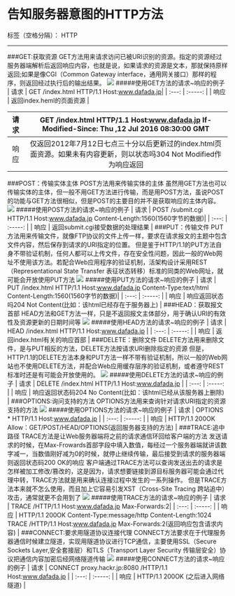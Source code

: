 # 告知服务器意图的HTTP方法

标签（空格分隔）： HTTP

---

###GET:获取资源
GET方法用来请求访问已被URI识别的资源。指定的资源经过服务器端解析后返回响应内容，也就是说，如果请求的资源是文本，那就保持原样返回;如果是像CGI（Common Gateway interface，通用网关接口）那样的程序，则返回经过执行后的输出结果。
![](http://ww1.sinaimg.cn/large/006jcGvzgy1fciwwh7v0dj30p008cgmj)
#####使用GET方法的请求~响应的例子
| 请求        |  GET /index.html HTTP/1.1    Host:www.dafada.jp| 
| :---:   | :-----:  |
|  响应      |  返回index.heml的页面资源    |

| 请求        |  GET /index.html HTTP/1.1    Host:www.dafada.jp If-Modified-Since: Thu ,12 Jul 2016 08:30:00 GMT| 
| :---:   | :-----:  |
|  响应      |  仅返回2012年7月12日七点三十分以后更新过的index.html页面资源。如果未有内容更新，则以状态吗304 Not Modified作为响应返回    |
###POST：传输实体主体
POST方法用来传输实体的主体
虽然用GET方法也可以传输实体的主体，但一般不用GET方法进行传输，而是用POST方法，虽说POST的功能与GET方法很相似，但是POST的主要目的并不是获取响应的主体内容。
![](http://ww1.sinaimg.cn/large/006jcGvzgy1fciww744gbj30q809umyb)
#####使用POST方法的请求~响应的例子
| 请求        |  POST /submit.cgi HTTP/1.1    Host:www.dafada.jp  Content-Length:1560(1560字节的数据)| 
| :---:   | :-----:  |
|  响应      |  返回submit.cgi接受数据的处理结果    |
###PUT：传输文件
PUT方法用来传输文件，就像FTP协议的文件上传一样，要求在请求报文的主题中包含文件内容，然后保存到请求的URI指定的位置。
但是鉴于HTTP/1.1的PUT方法自身不带验证机制，任何人都可以上传文件，存在安全性问题，因此一般的Web网址不使用该方法。若配合Web应用程序的验证机制，活架构设计采用REST（Representational State Transfer 表征状态转移）标准的同类的Web网址，就可能会开放使用PUT方法
![](http://ww1.sinaimg.cn/large/006jcGvzgy1fciwpaiorjj30q009ogms)
#####使用PUT方法的请求~响应的例子
| 请求        |  PUT /index.html HTTP/1.1    Host:www.dafada.jp Content-Type:text/html Content-Length:1560(1560字节的数据)| 
| :---:   | :-----:  |
|  响应      |  响应返回状态吗204 Not Content(比如：该html已经存在于服务器上)    |
###HEAD：获取报文首部
HEAD方法和GET方法一样，只是不返回报文主体部分，用于确认URI的有效性及资源更新的日期时间等
![](http://ww1.sinaimg.cn/large/006jcGvzgy1fciwvpfog3j30og0bmwfw)
#####使用HEAD方法的请求~响应的例子
| 请求        |  HEAD /index.html HTTP/1.1    Host:www.dafada.jp | 
| :---:   | :-----:  |
|  响应      |  返回index.html有关的响应首部    |
###DELETE：删除文件
DELETE方法用来删除文件，是与PUT相反的方法，DELETE方法按请求URI删除指定的资源
但是，HTTP/1.1的DELETE方法本身和PUT方法一样不带有验证机制，所以一般的Web网站也不使用DELETE方法，并配合Web应用缓存层序的验证机制，或者遵守REST标准时还是有可能会开放使用的。
![](http://ww1.sinaimg.cn/large/006jcGvzgy1fciwuvw34zj30nq098wfk)
#####使用DELETE方法的请求~响应的例子
| 请求        |  DELETE /index.html HTTP/1.1    Host:www.dafada.jp | 
| :---:   | :-----:  |
|  响应      |  响应返回状态码204 No Content(比如：该html已经从该服务器上删除)    |
###OPTIONS:询问支持的方法
OPTIONS方法用来查询针对请求URI指定的资源支持的方法
![](http://ww1.sinaimg.cn/large/006jcGvzgy1fciwvgamhnj30sm0b2tai)
#####使用OPTIONS方法的请求~响应的例子
| 请求        |  OPTIONS * HTTP/1.1    Host:www.dafada.jp | 
| :---:   | :-----:  |
|  响应      |  HTTP/1.1 200OK Allow：GET/POST/HEAD/OPTIONS(返回服务器支持的方法)    |
###TRACE:追中路径
TRACE方法是让Web服务器端将之前的请求通信环回给客户端的方法
发送请求的时候，在Max-Frowards首部字段中填入数值，每经过一个服务器端就讲该数字减一，当数值刚好减为0的时候，就停止继续传输，最后接受到请求的服务器端则返回状态码200 OK的响应
客户端通过TRACE方法可以查询发送出去的请求是怎样被加工修改/篡改的，这是因为，请求想要链接到源目标服务器可能会通过代理中转，TRACE方法就是用来确认连接过程中发生的一系列操作。
但是TRACE方法本来就不怎么使用，而且加上它容易引发XST（Cross-Site Tracing 跨站追中）攻击，通常就更不会用到了
![](http://ww1.sinaimg.cn/large/006jcGvzgy1fciwv5yrc5j30oo0a2tai)
#####使用TRACE方法的请求~响应的例子
| 请求        |  TRACE  /HTTP/1.1    Host:www.dafada.jp  Max-Forwards:2| 
| :---:   | :-----:  |
|  响应      |  HTTP/1.1 200OK Content-Type:message/http Content-Length:1024 TRACE /HTTP/1.1  Host:www.dafada.jp Max-Forwards:2(返回响应包含请求内容)   |
###CONNECT:要求用隧道协议连接代理
CONNECT方法要求在于代理服务器通信时候建立隧道，实现用隧道协议进行TCP通信，主要使用SSL（Secure Sockets Layer,安全套接层）和TLS（Transport Layer Security 传输层安全）协议把通信内容加密后经网络隧道传输
![](http://ww1.sinaimg.cn/large/006jcGvzgy1fciwvybktnj30pc09sdh6)
#####使用CONNECT方法的请求~响应的例子
| 请求        |  CONNECT  proxy.hackr.jp:8080 /HTTP/1.1    Host:www.dafada.jp  | 
| :---:   | :-----:  |
|  响应      |  HTTP/1.1 200OK (之后进入网络隧道)   |




